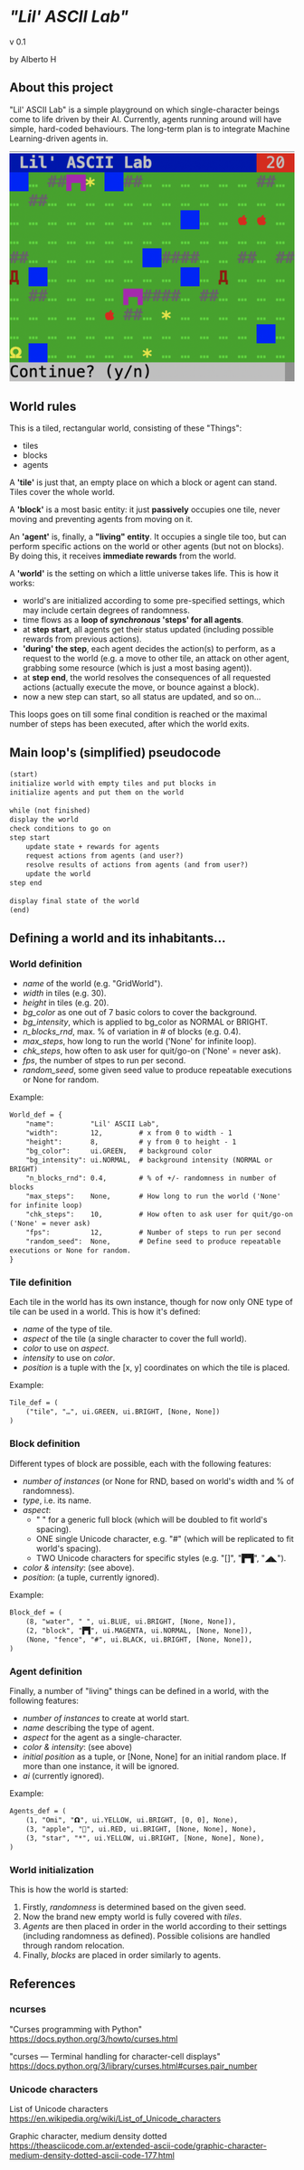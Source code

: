 # *"Lil' ASCII Lab"*
v 0.1

by Alberto H

## About this project

"Lil' ASCII Lab" is a simple playground on which single-character beings come to life driven by their AI.
Currently, agents running around will have simple, hard-coded behaviours. The long-term plan is to integrate Machine Learning-driven agents in.

![alt text](https://github.com/Alberto-Hache/Lil-ASCII-Lab/blob/master/screenshots/blocky-meadows.png)

## World rules

This is a tiled, rectangular world, consisting of these "Things":

* tiles
* blocks
* agents

A **'tile'** is just that, an empty place on which a block or agent can stand. Tiles cover the whole world.

A **'block'** is a most basic entity: it just **passively** occupies one tile, never moving and preventing agents from moving on it.

An **'agent'** is, finally, a **"living" entity**. It occupies a single tile too, but can perform specific actions on the world or other agents (but not on blocks). By doing this, it receives **immediate rewards** from the world.

A **'world'** is the setting on which a little universe takes life. This is how it works:

* world's are initialized according to some pre-specified settings, which may include certain degrees of randomness.
* time flows as a **loop of *synchronous* 'steps' for all agents**.
* at **step start**, all agents get their status updated (including possible rewards from previous actions).
* **'during' the step**, each agent decides the action(s) to perform, as a request to the world (e.g. a move to other tile, an attack on other agent, grabbing some resource (which is just a most basing agent)).
* at **step end**, the world resolves the consequences of all requested actions (actually execute the move, or bounce against a block).
* now a new step can start, so all status are updated, and so on...

This loops goes on till some final condition is reached or the maximal number of steps has been executed, after which the world exits.

## Main loop's (simplified) pseudocode

    (start)
    initialize world with empty tiles and put blocks in
    initialize agents and put them on the world

    while (not finished)
    display the world
    check conditions to go on
    step start
        update state + rewards for agents
        request actions from agents (and user?)
        resolve results of actions from agents (and from user?)
        update the world
    step end

    display final state of the world
    (end)

## Defining a world and its inhabitants...

### World definition

* *name* of the world (e.g. "GridWorld").
* *width* in tiles (e.g. 30).
* *height* in tiles (e.g. 20).
* *bg_color* as one out of 7 basic colors to cover the background.
* *bg_intensity*, which is applied to bg_color as NORMAL or BRIGHT.
* *n_blocks_rnd*, max. % of variation in # of blocks (e.g. 0.4).
* *max_steps*, how long to run the world ('None' for infinite loop).
* *chk_steps*, how often to ask user for quit/go-on ('None' = never ask).
* *fps*, the number of stpes to run per second.
* *random_seed*, some given seed value to produce repeatable executions or None for random.

Example:

    World_def = {
        "name":         "Lil' ASCII Lab",
        "width":        12,         # x from 0 to width - 1
        "height":       8,          # y from 0 to height - 1
        "bg_color":     ui.GREEN,   # background color
        "bg_intensity": ui.NORMAL,  # background intensity (NORMAL or BRIGHT)
        "n_blocks_rnd": 0.4,        # % of +/- randomness in number of blocks
        "max_steps":    None,       # How long to run the world ('None' for infinite loop)
        "chk_steps":    10,         # How often to ask user for quit/go-on ('None' = never ask)
        "fps":          12,         # Number of steps to run per second
        "random_seed":  None,       # Define seed to produce repeatable executions or None for random.
    }


### Tile definition

Each tile in the world has its own instance, though for now only ONE type of tile can be used in a world. This is how it's defined:

* *name* of the type of tile.
* *aspect* of the tile (a single character to cover the full world).
* *color* to use on _aspect_.
* *intensity* to use on *color*.
* *position* is a tuple with the [x, y] coordinates on which the tile is placed.

Example:

    Tile_def = (
        ("tile", "…", ui.GREEN, ui.BRIGHT, [None, None])
    )

### Block definition

Different types of block are possible, each with the following features:

* *number of instances* (or None for RND, based on world's width and % of randomness).
* *type*, i.e. its name.
* *aspect*:
    * " " for a generic full block (which will be doubled to fit world's spacing).
    * ONE single Unicode character, e.g. "#" (which will be replicated to fit world's spacing).
    * TWO Unicode characters for specific styles (e.g. "[]", "▛▜", "◢◣").
* *color & intensity*:  (see above).
* *position*: (a tuple, currently ignored).

Example:

    Block_def = (
        (8, "water", " ", ui.BLUE, ui.BRIGHT, [None, None]),
        (2, "block", "▛▜", ui.MAGENTA, ui.NORMAL, [None, None]),
        (None, "fence", "#", ui.BLACK, ui.BRIGHT, [None, None]),
    )

### Agent definition

Finally, a number of "living" things can be defined in a world, with the following features:

* *number of instances* to create at world start.
* *name* describing the type of agent.
* *aspect* for the agent as a single-character.
* *color & intensity*: (see above)
* *initial position* as a tuple, or [None, None] for an initial random place. If more than one instance, it will be ignored.
* *ai* (currently ignored).

Example:

    Agents_def = (
        (1, "Omi", "𝝮", ui.YELLOW, ui.BRIGHT, [0, 0], None),
        (3, "apple", "", ui.RED, ui.BRIGHT, [None, None], None),
        (3, "star", "*", ui.YELLOW, ui.BRIGHT, [None, None], None),
    )

### World initialization

This is how the world is started:

1. Firstly, *randomness* is determined based on the given seed.
1. Now the brand new empty world is fully covered with *tiles*.
1. *Agents* are then placed in order in the world according to their settings (including randomness as defined). Possible colisions are handled through random relocation.
1. Finally, *blocks* are placed in order similarly to agents.

## References

### ncurses

"Curses programming with Python"
<https://docs.python.org/3/howto/curses.html>

"curses — Terminal handling for character-cell displays"
<https://docs.python.org/3/library/curses.html#curses.pair_number>

### Unicode characters

List of Unicode characters
<https://en.wikipedia.org/wiki/List_of_Unicode_characters>

Graphic character, medium density dotted
<https://theasciicode.com.ar/extended-ascii-code/graphic-character-medium-density-dotted-ascii-code-177.html>
